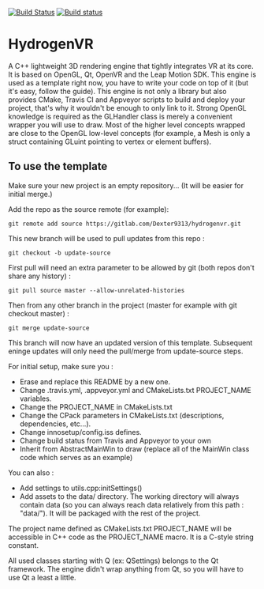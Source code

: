 [![Build Status](https://travis-ci.org/Dexter9313/HydrogenVR-mirror.svg?branch=master)](https://travis-ci.org/Dexter9313/HydrogenVR-mirror)
[![Build status](https://ci.appveyor.com/api/projects/status/i44acm08ah869xdg/branch/master?svg=true)](https://ci.appveyor.com/project/Dexter9313/hydrogenvr-mirror/branch/master)

# HydrogenVR

A C++ lightweight 3D rendering engine that tightly integrates VR at its core. It is based on OpenGL, Qt, OpenVR and the Leap Motion SDK.
This engine is used as a template right now, you have to write your code on top of it (but it's easy, follow the guide). This engine is not only a library but also provides CMake, Travis CI and Appveyor scripts to build and deploy your project, that's why it wouldn't be enough to only link to it.
Strong OpenGL knowledge is required as the GLHandler class is merely a convenient wrapper you will use to draw. Most of the higher level concepts wrapped are close to the OpenGL low-level concepts (for example, a Mesh is only a struct containing GLuint pointing to vertex or element buffers).

## To use the template

Make sure your new project is an empty repository... (It will be easier for initial merge.)

Add the repo as the source remote (for example):

	git remote add source https://gitlab.com/Dexter9313/hydrogenvr.git

This new branch will be used to pull updates from this repo :

	git checkout -b update-source

First pull will need an extra parameter to be allowed by git (both repos don't share any history) :

	git pull source master --allow-unrelated-histories

Then from any other branch in the project (master for example with git checkout master) :

	git merge update-source

This branch will now have an updated version of this template. Subsequent eninge updates will only need the pull/merge from update-source steps.


For initial setup, make sure you :

* Erase and replace this README by a new one.
* Change .travis.yml, .appveyor.yml and CMakeLists.txt PROJECT_NAME variables.
* Change the PROJECT_NAME in CMakeLists.txt
* Change the CPack parameters in CMakeLists.txt (descriptions, dependencies, etc...).
* Change innosetup/config.iss defines.
* Change build status from Travis and Appveyor to your own
* Inherit from AbstractMainWin to draw (replace all of the MainWin class code which serves as an example)

You can also :
* Add settings to utils.cpp:initSettings()
* Add assets to the data/ directory. The working directory will always contain data (so you can always reach data relatively from this path : "data/"). It will be packaged with the rest of the project.

The project name defined as CMakeLists.txt PROJECT_NAME will be accessible in C++ code as the PROJECT_NAME macro. It is a C-style string constant.

All used classes starting with Q (ex: QSettings) belongs to the Qt framework. The engine didn't wrap anything from Qt, so you will have to use Qt a least a little.
